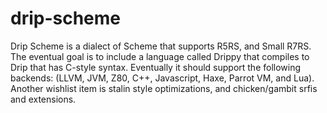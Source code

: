 # drip-scheme
Drip Scheme is a dialect of Scheme that supports R5RS, and Small R7RS. The eventual goal is to include a language called Drippy that compiles to Drip that has C-style syntax. Eventually it should support the following backends: (LLVM, JVM, Z80, C++, Javascript, Haxe, Parrot VM, and Lua). Another wishlist item is stalin style optimizations, and chicken/gambit srfis and extensions.

